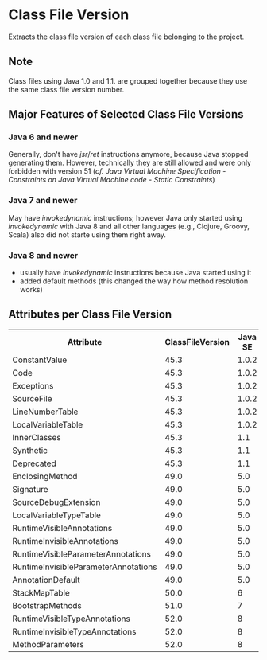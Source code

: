 # Class File Version
Extracts the class file version of each class file belonging to the project.

## Note
Class files using Java 1.0 and 1.1. are grouped together because they use the same class file version number.

## Major Features of Selected Class File Versions

### Java 6 and newer
Generally, don't have *jsr*/*ret* instructions anymore, because Java stopped generating them. However, technically they are still allowed and were only forbidden with version 51 (*cf. Java Virtual Machine Specification - Constraints on Java Virtual Machine code - Static Constraints*)

### Java 7 and newer
May have *invokedynamic* instructions; however Java only started using *invokedynamic* with Java 8 and all other languages (e.g., Clojure, Groovy, Scala) also did not starte using them right away.

### Java 8 and newer
 - usually have *invokedynamic* instructions because Java started using it
 - added default methods (this changed the way how method resolution works)


## Attributes per Class File Version

<table>
<tr><th>Attribute</th><th>ClassFileVersion</th><th>Java SE</th></tr>
<tr><td>ConstantValue</td><td>45.3</td><td>1.0.2</td></tr>
<tr><td>Code</td><td>45.3</td><td>1.0.2</td></tr>
<tr><td>Exceptions</td><td>45.3</td><td>1.0.2</td></tr>
<tr><td>SourceFile</td><td>45.3</td><td>1.0.2</td></tr>
<tr><td>LineNumberTable</td><td>45.3</td><td>1.0.2</td></tr>
<tr><td>LocalVariableTable</td><td>45.3</td><td>1.0.2</td></tr>
<tr><td>InnerClasses</td><td>45.3</td><td>1.1</td></tr>
<tr><td>Synthetic</td><td>45.3</td><td>1.1</td></tr>
<tr><td>Deprecated</td><td>45.3</td><td>1.1</td></tr>
<tr><td>EnclosingMethod</td><td>49.0</td><td>5.0</td></tr>
<tr><td>Signature</td><td>49.0</td><td>5.0</td></tr>
<tr><td>SourceDebugExtension</td><td>49.0</td><td>5.0</td></tr>
<tr><td>LocalVariableTypeTable</td><td> 49.0</td><td>5.0</td></tr>
<tr><td>RuntimeVisibleAnnotations</td><td> 49.0</td><td> 5.0</td></tr>
<tr><td>RuntimeInvisibleAnnotations</td><td> 49.0</td><td> 5.0</td></tr>
<tr><td>RuntimeVisibleParameterAnnotations</td><td> 49.0</td><td> 5.0</td></tr>
<tr><td>RuntimeInvisibleParameterAnnotations</td><td> 49.0</td><td> 5.0</td></tr>
<tr><td>AnnotationDefault</td><td> 49.0</td><td> 5.0</td></tr>
<tr><td>StackMapTable</td><td> 50.0</td><td> 6</td></tr>
<tr><td>BootstrapMethods</td><td> 51.0</td><td> 7</td></tr>
<tr><td>RuntimeVisibleTypeAnnotations</td><td> 52.0</td><td> 8</td></tr>
<tr><td>RuntimeInvisibleTypeAnnotations </td><td>52.0</td><td> 8 </td></tr>
<tr><td>MethodParameters</td><td> 52.0</td><td> 8 </td></tr>
</table>
